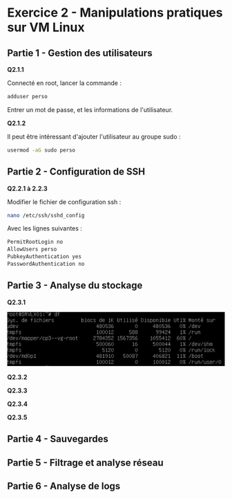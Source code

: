 # Exercice 2 - Manipulations pratiques sur VM Linux

## Partie 1 - Gestion des utilisateurs

**Q2.1.1**

Connecté en root, lancer la commande :

```bash
adduser perso
```

Entrer un mot de passe, et les informations de l'utilisateur.

**Q2.1.2**

Il peut être intéressant d'ajouter l'utilisateur au groupe sudo :

```bash
usermod -aG sudo perso
```

## Partie 2 - Configuration de SSH

**Q2.2.1 à 2.2.3**

Modifier le fichier de configuration ssh :

```bash
nano /etc/ssh/sshd_config
```

Avec les lignes suivantes :

```bash
PermitRootLogin no
AllowUsers perso
PubkeyAuthentication yes
PasswordAuthentication no
```

## Partie 3 - Analyse du stockage

**Q2.3.1**

![Systèmes de fichiers montés](Ressources/ex2/mounted_fs.png)

**Q2.3.2**

**Q2.3.3**

**Q2.3.4**

**Q2.3.5**

## Partie 4 - Sauvegardes

## Partie 5 - Filtrage et analyse réseau

## Partie 6 - Analyse de logs